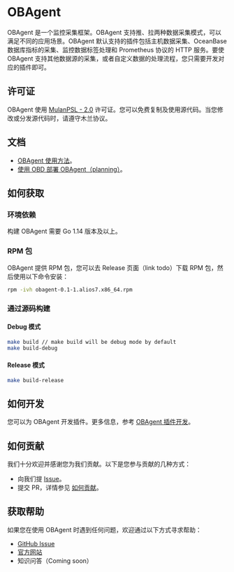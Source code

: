 # OBAgent

OBAgent 是一个监控采集框架。OBAgent 支持推、拉两种数据采集模式，可以满足不同的应用场景。OBAgent 默认支持的插件包括主机数据采集、OceanBase 数据库指标的采集、监控数据标签处理和 Prometheus 协议的 HTTP 服务。要使 OBAgent 支持其他数据源的采集，或者自定义数据的处理流程，您只需要开发对应的插件即可。

## 许可证

OBAgent 使用 [MulanPSL - 2.0](https://license.coscl.org.cn/MulanPSL2/index.html) 许可证。您可以免费复制及使用源代码。当您修改或分发源代码时，请遵守木兰协议。

## 文档

- [OBAgent 使用方法](docs/obagent-usage.md)。
- [使用 OBD 部署 OBAgent（planning）](docs/obagent-usage.md)。

## 如何获取

### 环境依赖

构建 OBAgent 需要 Go 1.14 版本及以上。

### RPM 包

OBAgent 提供 RPM 包，您可以去 Release 页面（link todo）下载 RPM 包，然后使用以下命令安装：

```bash
rpm -ivh obagent-0.1-1.alios7.x86_64.rpm
```

### 通过源码构建

#### Debug 模式

```bash
make build // make build will be debug mode by default
make build-debug
```

#### Release 模式

```bash
make build-release
```

## 如何开发

您可以为 OBAgent 开发插件。更多信息，参考 [OBAgent 插件开发](docs/obagent-dev.md)。

## 如何贡献

我们十分欢迎并感谢您为我们贡献。以下是您参与贡献的几种方式：

- 向我们提 [Issue](https://github.com/oceanbase/obagent/issues)。
- 提交 PR，详情参见 [如何贡献](CONTRIBUTING.md)。

## 获取帮助

如果您在使用 OBAgent 时遇到任何问题，欢迎通过以下方式寻求帮助：

- [GitHub Issue](https://github.com/oceanbase/obagent/issues)
- [官方网站](https://open.oceanbase.com/)
- 知识问答（Coming soon）
